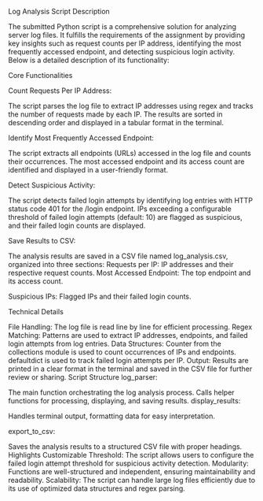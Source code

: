 Log Analysis Script Description

The submitted Python script is a comprehensive solution for analyzing server log files. It fulfills the requirements of the assignment by providing key insights such as request counts per IP address, identifying the most frequently accessed endpoint, and detecting suspicious login activity. Below is a detailed description of its functionality:

Core Functionalities

Count Requests Per IP Address:

The script parses the log file to extract IP addresses using regex and tracks the number of requests made by each IP.
The results are sorted in descending order and displayed in a tabular format in the terminal.

Identify Most Frequently Accessed Endpoint:

The script extracts all endpoints (URLs) accessed in the log file and counts their occurrences.
The most accessed endpoint and its access count are identified and displayed in a user-friendly format.

Detect Suspicious Activity:

The script detects failed login attempts by identifying log entries with HTTP status code 401 for the /login endpoint.
IPs exceeding a configurable threshold of failed login attempts (default: 10) are flagged as suspicious, and their failed login counts are displayed.

Save Results to CSV:

The analysis results are saved in a CSV file named log_analysis.csv, organized into three sections:
Requests per IP: IP addresses and their respective request counts.
Most Accessed Endpoint: The top endpoint and its access count.

Suspicious IPs: Flagged IPs and their failed login counts.

Technical Details

File Handling:
The log file is read line by line for efficient processing.
Regex Matching:
Patterns are used to extract IP addresses, endpoints, and failed login attempts from log entries.
Data Structures:
Counter from the collections module is used to count occurrences of IPs and endpoints.
defaultdict is used to track failed login attempts per IP.
Output:
Results are printed in a clear format in the terminal and saved in the CSV file for further review or sharing.
Script Structure
log_parser:

The main function orchestrating the log analysis process.
Calls helper functions for processing, displaying, and saving results.
display_results:

Handles terminal output, formatting data for easy interpretation.

export_to_csv:

Saves the analysis results to a structured CSV file with proper headings.
Highlights
Customizable Threshold: The script allows users to configure the failed login attempt threshold for suspicious activity detection.
Modularity: Functions are well-structured and independent, ensuring maintainability and readability.
Scalability: The script can handle large log files efficiently due to its use of optimized data structures and regex parsing.
